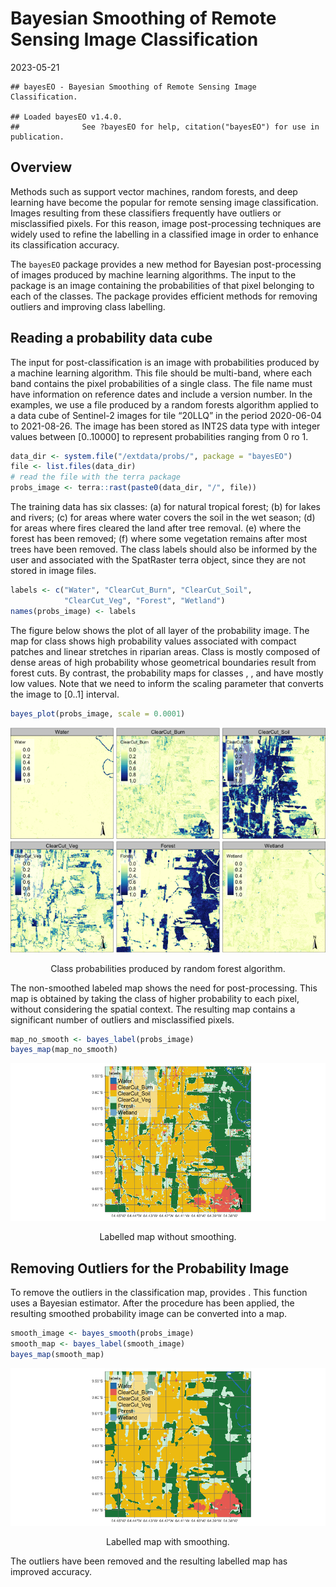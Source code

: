 Bayesian Smoothing of Remote Sensing Image Classification
================
2023-05-21

    ## bayesEO - Bayesian Smoothing of Remote Sensing Image Classification.

    ## Loaded bayesEO v1.4.0.
    ##              See ?bayesEO for help, citation("bayesEO") for use in publication.

## Overview

Methods such as support vector machines, random forests, and deep
learning have become the popular for remote sensing image
classification. Images resulting from these classifiers frequently have
outliers or misclassified pixels. For this reason, image post-processing
techniques are widely used to refine the labelling in a classified image
in order to enhance its classification accuracy.


The `bayesEO` package provides a new method for Bayesian post-processing
of images produced by machine learning algorithms. The input to the
package is an image containing the probabilities of that pixel belonging
to each of the classes. The package provides efficient methods for
removing outliers and improving class labelling.

## Reading a probability data cube

The input for post-classification is an image with probabilities
produced by a machine learning algorithm. This file should be
multi-band, where each band contains the pixel probabilities of a single
class. The file name must have information on reference dates and
include a version number. In the examples, we use a file produced by a
random forests algorithm applied to a data cube of Sentinel-2 images for
tile “20LLQ” in the period 2020-06-04 to 2021-08-26. The image has been
stored as INT2S data type with integer values between \[0..10000\] to
represent probabilities ranging from 0 ro 1.

``` r
data_dir <- system.file("/extdata/probs/", package = "bayesEO")
file <- list.files(data_dir)
# read the file with the terra package
probs_image <- terra::rast(paste0(data_dir, "/", file))
```

The training data has six classes: (a) for natural tropical forest; (b)
for lakes and rivers; (c) for areas where water covers the soil in the
wet season; (d) for areas where fires cleared the land after tree
removal. (e) where the forest has been removed; (f) where some
vegetation remains after most trees have been removed. The class labels
should also be informed by the user and associated with the SpatRaster
terra object, since they are not stored in image files.

``` r
labels <- c("Water", "ClearCut_Burn", "ClearCut_Soil",
            "ClearCut_Veg", "Forest", "Wetland")
names(probs_image) <- labels
```

The figure below shows the plot of all layer of the probability image.
The map for class shows high probability values associated with compact
patches and linear stretches in riparian areas. Class is mostly composed
of dense areas of high probability whose geometrical boundaries result
from forest cuts. By contrast, the probability maps for classes , , and
have mostly low values. Note that we need to inform the scaling
parameter that converts the image to \[0..1\] interval.

``` r
bayes_plot(probs_image, scale = 0.0001)
```

<div class="figure" style="text-align: center">

<img src="man/figures/README-pcube-1.png" alt="Class probabilities produced by random forest algorithm."  />
<p class="caption">
Class probabilities produced by random forest algorithm.
</p>

</div>

The non-smoothed labeled map shows the need for post-processing. This
map is obtained by taking the class of higher probability to each pixel,
without considering the spatial context. The resulting map contains a
significant number of outliers and misclassified pixels.

``` r
map_no_smooth <- bayes_label(probs_image)
bayes_map(map_no_smooth)
```

<div class="figure" style="text-align: center">

<img src="man/figures/README-unnamed-chunk-4-1.png" alt="Labelled map without smoothing."  />
<p class="caption">
Labelled map without smoothing.
</p>

</div>

## Removing Outliers for the Probability Image

To remove the outliers in the classification map, provides . This
function uses a Bayesian estimator. After the procedure has been
applied, the resulting smoothed probability image can be converted into
a map.

``` r
smooth_image <- bayes_smooth(probs_image)
smooth_map <- bayes_label(smooth_image)
bayes_map(smooth_map)
```

<div class="figure" style="text-align: center">

<img src="man/figures/README-unnamed-chunk-5-1.png" alt="Labelled map with smoothing."  />
<p class="caption">
Labelled map with smoothing.
</p>

</div>

The outliers have been removed and the resulting labelled map has
improved accuracy.
